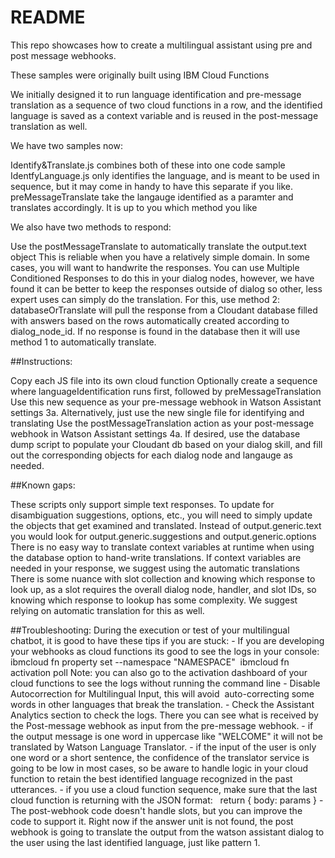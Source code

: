 # README


This repo showcases how to create a multilingual assistant using pre and post message webhooks.

These samples were originally built using IBM Cloud Functions

We initially designed it to run language identification and pre-message translation as a sequence of two cloud functions in a row, and the identified language is saved as a context variable and is reused in the post-message translation as well.

We have two samples now:

   Identify&Translate.js combines both of these into one code sample
   IdentfyLanguage.js only identifies the language, and is meant to be used in sequence, but it may come in handy to have this separate if you like.
   preMessageTranslate take the langauge identified as a paramter and translates accordingly. It is up to you which method you like

We also have two methods to respond:

   Use the postMessageTranslate to automatically translate the output.text object This is reliable when you have a relatively simple domain. In some cases, you will want to handwrite the responses. You can use Multiple Conditioned Responses to do this in your dialog nodes, however, we have found it can be better to keep the responses outside of dialog so other, less expert uses can simply do the translation. For this, use method 2:
    databaseOrTranslate will pull the response from a Cloudant database filled with answers based on the rows automatically created according to dialog_node_id. If no response is found in the database then it will use method 1 to automatically translate.

##Instructions:

   Copy each JS file into its own cloud function
   Optionally create a sequence where languageIdentification runs first, followed by preMessageTranslation
   Use this new sequence as your pre-message webhook in Watson Assistant settings 3a. Alternatively, just use the new single file for identifying and translating
   Use the postMessageTranslation action as your post-message webhook in Watson Assistant settings 4a. If desired, use the database dump script to populate your Cloudant db based on your dialog skill, and fill out the corresponding objects for each dialog node and langauge as needed.

##Known gaps:

   These scripts only support simple text responses. To update for disambiguation suggestions, options, etc., you will need to simply update the objects that get examined and translated. Instead of output.generic.text you would look for output.generic.suggestions and output.generic.options
   There is no easy way to translate context variables at runtime when using the database option to hand-write translations. If context variables are needed in your response, we suggest using the automatic translations
   There is some nuance with slot collection and knowing which response to look up, as a slot requires the overall dialog node, handler, and slot IDs, so knowing which response to lookup has some complexity. We suggest relying on automatic translation for this as well.
    
##Troubleshooting:
    During the execution or test of your multilingual chatbot, it is good to have these tips if you are stuck:
    - If you are developing your webhooks as cloud functions its good to see the logs in your console: 
        ibmcloud fn property set --namespace "NAMESPACE" 
        ibmcloud fn activation poll
        Note: you can also go to the activation dashboard of your cloud functions to see the logs without running the command line
    - Disable Autocorrection for Multilingual Input, this will avoid  auto-correcting some words in other languages that break the translation.
    - Check the Assistant Analytics section to check the logs. There you can see what is received by the Post-message webhook as input from the pre-message webhook.
    - if the output message is one word in uppercase like "WELCOME" it will not be translated by Watson Language Translator.
    - if the input of the user is only one word or a short sentence, the confidence of the translator service is going to be low in most cases, so be aware to handle logic in your cloud function to retain the best identified language recognized in the past utterances.
    - if you use a cloud function sequence, make sure that the last cloud function is returning with the JSON format:   return { body: params }
    - The post-webhook code doesn't handle slots, but you can improve the code to support it. Right now if the answer unit is not found, the post webhook is going to translate the output from the watson assistant dialog to the user using the last identified language, just like pattern 1.

